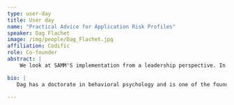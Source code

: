 ```yaml
---
type: user-day
title: User day
name: "Practical Advice for Application Risk Profiles"
speaker: Dag Flachet
image: /img/people/Dag_Flachet.jpg
affiliation: Codific
role: Co-founder
abstract: |
    We look at SAMM'S implementation from a leadership perspective. In this talk, we share some common pitfalls and strategies to overcome these. The first problem is: who should do the assessment? Someone at the business unit/ team that has all the information at hand? Or someone who is the organizational expert in SAMM and consistently scores across business units? The answer is both, but roles are to be divided in assessor and validator with a clear cyclical process. The second problem is our psychological fixation on the score. The solution is to provide a gap to target metric on which to focus. The third problem is the opaque relationship between maturity and risk. The solution lies in quantifying risk and correlating those risks with SAMM maturity scores.

bio: |
   Dag has a doctorate in behavioral psychology and is one of the founders of Codific. He has been heavily involved with the SAMMY tool and the strategic discussion around SAMM at different organizations. He is a professor at the Geneva Business School where he has taught SAMM to managers in training and he is a member of its board of directors.

---
```

